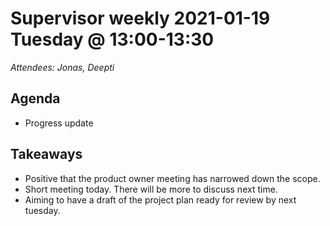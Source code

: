 # Supervisor weekly 2021-01-19 Tuesday @ 13:00-13:30

*Attendees: Jonas, Deepti*

## Agenda

- Progress update

## Takeaways

- Positive that the product owner meeting has narrowed down the scope.
- Short meeting today. There will be more to discuss next time.
- Aiming to have a draft of the project plan ready for review by next tuesday.

